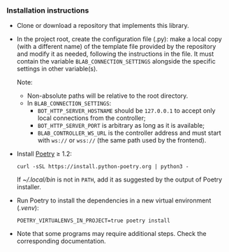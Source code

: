 ### Installation instructions

- Clone or download a repository that implements this library.

- In the project root, create the configuration file (.py):
  make a local copy (with a different name) of the template file provided by the repository and
  modify it as needed, following the instructions in the file. It must contain the
  variable `BLAB_CONNECTION_SETTINGS`
  alongside the specific settings in other variable(s).

  Note:
  - Non-absolute paths will be relative to the root directory.
  - In `BLAB_CONNECTION_SETTINGS`:
    - `BOT_HTTP_SERVER_HOSTNAME` should be `127.0.0.1` to accept only local connections from the controller;
    - `BOT_HTTP_SERVER_PORT` is arbitrary as long as it is available;
    - `BLAB_CONTROLLER_WS_URL` is the controller address and must start with `ws://` or `wss://`
      (the same path used by the frontend).

- Install [Poetry](https://python-poetry.org/) ≥ 1.2:

  ```shell
  curl -sSL https://install.python-poetry.org | python3 -
  ```
  If *~/.local/bin* is not in `PATH`, add it as suggested by the output of Poetry installer.

- Run Poetry to install the dependencies in a new virtual environment (_.venv_):

  ```shell
  POETRY_VIRTUALENVS_IN_PROJECT=true poetry install
  ```

- Note that some programs may require additional steps. Check the corresponding documentation.

